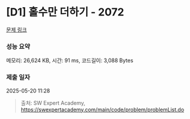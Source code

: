 # [D1] 홀수만 더하기 - 2072 

[문제 링크](https://swexpertacademy.com/main/code/problem/problemDetail.do?contestProbId=AV5QSEhaA5sDFAUq) 

### 성능 요약

메모리: 26,624 KB, 시간: 91 ms, 코드길이: 3,088 Bytes

### 제출 일자

2025-05-20 11:28



> 출처: SW Expert Academy, https://swexpertacademy.com/main/code/problem/problemList.do
